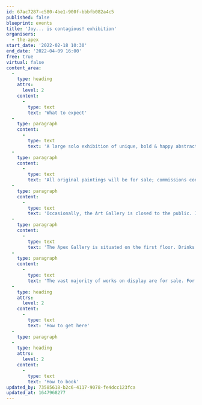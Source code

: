 ```yaml
---
id: 67ac7287-c580-4be1-900f-bbbfb082a4c5
published: false
blueprint: events
title: 'Joy... is contagious! exhibition'
organisers:
  - the-apex
start_date: '2022-02-18 10:30'
end_date: '2022-04-09 16:00'
free: true
virtual: false
content_area:
  -
    type: heading
    attrs:
      level: 2
    content:
      -
        type: text
        text: 'What to expect'
  -
    type: paragraph
    content:
      -
        type: text
        text: 'A large solo exhibition of unique, bold & happy abstract art by Suffolk artist Kelly Glithro, using acrylic, ink and collage on large deep edge canvas.'
  -
    type: paragraph
    content:
      -
        type: text
        text: 'All original paintings will be for sale; commissions considered and limited edition prints also available.'
  -
    type: paragraph
    content:
      -
        type: text
        text: 'Occasionally, the Art Gallery is closed to the public. If you are travelling specifically to see an exhibition, please call the Box Office on 01284 758000 before your visit.'
  -
    type: paragraph
    content:
      -
        type: text
        text: 'The Apex Gallery is situated on the first floor. Drinks bought from Aspretto in the foyer can be taken upstairs, so feel free to relax on the sofas with a drink and enjoy the beautiful surroundings.'
  -
    type: paragraph
    content:
      -
        type: text
        text: 'The vast majority of works on display are for sale. For further information, please ask at the Box office.'
  -
    type: heading
    attrs:
      level: 2
    content:
      -
        type: text
        text: 'How to get here'
  -
    type: paragraph
  -
    type: heading
    attrs:
      level: 2
    content:
      -
        type: text
        text: 'How to book'
updated_by: 73585618-b2c6-4117-9078-fe4dcc123fca
updated_at: 1647968277
---
```


